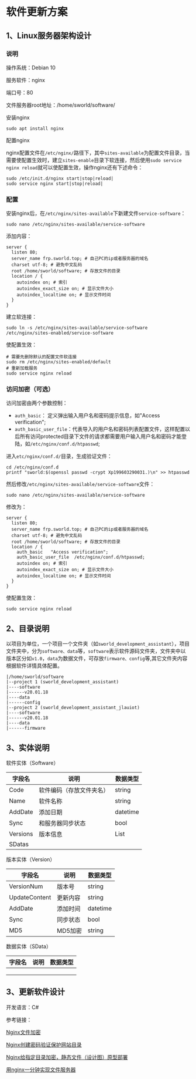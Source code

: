 ﻿# 软件更新方案

## 1、Linux服务器架构设计

### 说明

操作系统：Debian 10

服务软件：nginx

端口号：80

文件服务器root地址：/home/sworld/software/

安装nginx

```shell
sudo apt install nginx
```

配置nginx

nginx配置文件在`/etc/nginx/`路径下，其中`sites-available`为配置文件目录，当需要使配置生效时，建立`sites-enable`目录下软连接，然后使用`sudo service nginx reload`就可以使配置生效，操作nginx还有下述命令：

```shell
sudo /etc/init.d/nginx start|stop|reload|
sudo service nginx start|stop|reload|
```

### 配置

安装nginx后，在`/etc/nginx/sites-available`下新建文件`service-software`：

```shell
sudo nano /etc/nginx/sites-available/service-software
```

添加内容：

```shell
server {
  listen 80; 
  server_name frp.sworld.top; # 自己PC的ip或者服务器的域名 
  charset utf-8; # 避免中文乱码 
  root /home/sworld/software; # 存放文件的目录 
  location / { 
    autoindex on; # 索引 
    autoindex_exact_size on; # 显示文件大小 
    autoindex_localtime on; # 显示文件时间 
  }
}
```

建立软连接：

```shell
sudo ln -s /etc/nginx/sites-available/service-software /etc/nginx/sites-enabled/service-software
```

使配置生效：

```shell
# 需要先删除默认的配置文件软连接
sudo rm /etc/nginx/sites-enabled/default
# 重新加载服务
sudo service nginx reload
```

### 访问加密（可选）

访问加密由两个参数控制：

- `auth_basic`： 定义弹出输入用户名和密码提示信息，如"Access verification";
- `auth_basic_user_file`：代表导入的用户名和密码列表配置文件，这样配置以后所有访问protected目录下文件的请求都需要用户输入用户名和密码才能登陆，如`/etc/nginx/conf.d/htpasswd`;

进入`etc/nginx/conf.d/`目录，生成验证文件：

```shell
cd /etc/nginx/conf.d
printf "sworld:$(openssl passwd -crypt Xp199603290031.)\n" >> htpasswd
```

然后修改`/etc/nginx/sites-available/service-software`文件：

```shell
sudo nano /etc/nginx/sites-available/service-software
```

修改为：

```shell
server {
  listen 80;
  server_name frp.sworld.top; # 自己PC的ip或者服务器的域名
  charset utf-8; # 避免中文乱码
  root /home/sworld/software; # 存放文件的目录
  location / {
    auth_basic   "Access verification";
    auth_basic_user_file  /etc/nginx/conf.d/htpasswd;
    autoindex on; # 索引
    autoindex_exact_size on; # 显示文件大小
    autoindex_localtime on; # 显示文件时间
  }
}
```

使配置生效：

```shell
sudo service nginx reload
```

## 2、目录说明

以项目为单位，一个项目一个文件夹（如`sworld_development_assistant`），项目文件夹中，分为`software、data`等，`software`表示软件源码文件夹，文件夹中以版本区分如`v1.0`，`data`为数据文件，可存放`firmware、config`等,其它文件夹内容根据软件详情具体配置。

```
|/home/sworld/software
|--project 1 (sworld_development_assistant)
|----software
|------v20.01.18
|----data
|------config
|--project 2 (sworld_development_assistant_jlauiot)
|----software
|------v20.01.18
|----data
|------firmware
```

## 3、实体说明

软件实体（Software）

| 字段名   | 说明                     | 数据类型      |
| -------- | ------------------------ | ------------- |
| Code     | 软件编码（存放文件夹名） | string        |
| Name     | 软件名称                 | string        |
| AddDate  | 添加日期                 | datetime      |
| Sync     | 和服务器同步状态         | bool          |
| Versions | 版本信息                 | List<Version> |
| SDatas   |                          |               |

版本实体（Version）

| 字段名        | 说明     | 数据类型 |
| ------------- | -------- | -------- |
| VersionNum    | 版本号   | string   |
| UpdateContent | 更新内容 | string   |
| AddDate       | 添加时间 | datetime |
| Sync          | 同步状态 | bool     |
| MD5           | MD5加密  | string   |

数据实体（SData）

| 字段名 | 说明 | 数据类型 |
| ------ | ---- | -------- |
|        |      |          |
|        |      |          |
|        |      |          |



## 3、更新软件设计

开发语言：C#





参考链接：

[Nginx文件加密](http://vincenthou.github.io/2014/05/21/Nginx%E6%96%87%E4%BB%B6%E5%8A%A0%E5%AF%86/)

[Nginx创建密码验证保护网站目录](https://www.jianshu.com/p/c307aa43f3e6)

[Nginx给指定目录加密，静态文件（设计图）原型部署](https://blog.csdn.net/gu_study/article/details/104791450)

[用nginx一分钟实现文件服务器](https://www.jianshu.com/p/d9f886a9666a)

